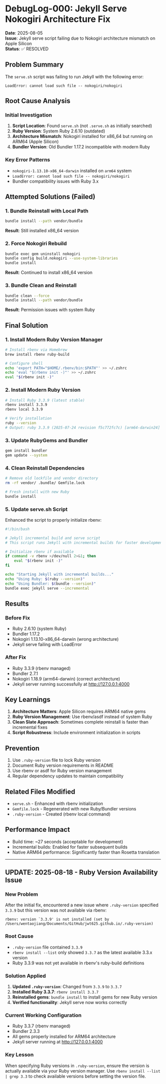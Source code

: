 # DebugLog-000: Jekyll Serve Nokogiri Architecture Fix

**Date**: 2025-08-05  
**Issue**: Jekyll serve script failing due to Nokogiri architecture mismatch on Apple Silicon  
**Status**: ✅ RESOLVED  

## Problem Summary

The `serve.sh` script was failing to run Jekyll with the following error:
```
LoadError: cannot load such file -- nokogiri/nokogiri
```

## Root Cause Analysis

### Initial Investigation
1. **Script Location**: Found `serve.sh` (not `.serve.sh` as initially searched)
2. **Ruby Version**: System Ruby 2.6.10 (outdated)
3. **Architecture Mismatch**: Nokogiri installed for x86_64 but running on ARM64 (Apple Silicon)
4. **Bundler Version**: Old Bundler 1.17.2 incompatible with modern Ruby

### Key Error Patterns
- `nokogiri-1.13.10-x86_64-darwin` installed on `arm64` system
- `LoadError: cannot load such file -- nokogiri/nokogiri`
- Bundler compatibility issues with Ruby 3.x

## Attempted Solutions (Failed)

### 1. Bundle Reinstall with Local Path
```bash
bundle install --path vendor/bundle
```
**Result**: Still installed x86_64 version

### 2. Force Nokogiri Rebuild
```bash
bundle exec gem uninstall nokogiri
bundle config build.nokogiri --use-system-libraries
bundle install
```
**Result**: Continued to install x86_64 version

### 3. Bundle Clean and Reinstall
```bash
bundle clean --force
bundle install --path vendor/bundle
```
**Result**: Permission issues with system Ruby

## Final Solution

### 1. Install Modern Ruby Version Manager
```bash
# Install rbenv via Homebrew
brew install rbenv ruby-build

# Configure shell
echo 'export PATH="$HOME/.rbenv/bin:$PATH"' >> ~/.zshrc
echo 'eval "$(rbenv init -)"' >> ~/.zshrc
eval "$(rbenv init -)"
```

### 2. Install Modern Ruby Version
```bash
# Install Ruby 3.3.9 (latest stable)
rbenv install 3.3.9
rbenv local 3.3.9

# Verify installation
ruby --version
# Output: ruby 3.3.9 (2025-07-24 revision f5c772fc7c) [arm64-darwin24]
```

### 3. Update RubyGems and Bundler
```bash
gem install bundler
gem update --system
```

### 4. Clean Reinstall Dependencies
```bash
# Remove old lockfile and vendor directory
rm -rf vendor/ .bundle/ Gemfile.lock

# Fresh install with new Ruby
bundle install
```

### 5. Update serve.sh Script
Enhanced the script to properly initialize rbenv:

```bash
#!/bin/bash

# Jekyll incremental build and serve script
# This script runs Jekyll with incremental builds for faster development

# Initialize rbenv if available
if command -v rbenv >/dev/null 2>&1; then
    eval "$(rbenv init -)"
fi

echo "Starting Jekyll with incremental builds..."
echo "Using Ruby: $(ruby --version)"
echo "Using Bundler: $(bundle --version)"
bundle exec jekyll serve --incremental
```

## Results

### Before Fix
- Ruby 2.6.10 (system Ruby)
- Bundler 1.17.2
- Nokogiri 1.13.10-x86_64-darwin (wrong architecture)
- Jekyll serve failing with LoadError

### After Fix
- Ruby 3.3.9 (rbenv managed)
- Bundler 2.7.1
- Nokogiri 1.18.9 (arm64-darwin) (correct architecture)
- Jekyll server running successfully at http://127.0.0.1:4000

## Key Learnings

1. **Architecture Matters**: Apple Silicon requires ARM64 native gems
2. **Ruby Version Management**: Use rbenv/asdf instead of system Ruby
3. **Clean Slate Approach**: Sometimes complete reinstall is faster than incremental fixes
4. **Script Robustness**: Include environment initialization in scripts

## Prevention

1. Use `.ruby-version` file to lock Ruby version
2. Document Ruby version requirements in README
3. Use rbenv or asdf for Ruby version management
4. Regular dependency updates to maintain compatibility

## Related Files Modified

- `serve.sh` - Enhanced with rbenv initialization
- `Gemfile.lock` - Regenerated with new Ruby/Bundler versions
- `.ruby-version` - Created (rbenv local command)

## Performance Impact

- Build time: ~27 seconds (acceptable for development)
- Incremental builds: Enabled for faster subsequent builds
- Native ARM64 performance: Significantly faster than Rosetta translation

---

## UPDATE: 2025-08-18 - Ruby Version Availability Issue

### New Problem
After the initial fix, encountered a new issue where `.ruby-version` specified `3.3.9` but this version was not available via rbenv:

```
rbenv: version `3.3.9' is not installed (set by /Users/wentaojiang/Documents/GitHub/jwt625.github.io/.ruby-version)
```

### Root Cause
- `.ruby-version` file contained `3.3.9`
- `rbenv install --list` only showed `3.3.7` as the latest available 3.3.x version
- Ruby 3.3.9 was not yet available in rbenv's ruby-build definitions

### Solution Applied
1. **Updated `.ruby-version`**: Changed from `3.3.9` to `3.3.7`
2. **Installed Ruby 3.3.7**: `rbenv install 3.3.7`
3. **Reinstalled gems**: `bundle install` to install gems for new Ruby version
4. **Verified functionality**: Jekyll serve now works correctly

### Current Working Configuration
- Ruby 3.3.7 (rbenv managed)
- Bundler 2.3.3
- All gems properly installed for ARM64 architecture
- Jekyll server running at http://127.0.0.1:4000

### Key Lesson
When specifying Ruby versions in `.ruby-version`, ensure the version is actually available via your Ruby version manager. Use `rbenv install --list | grep 3.3` to check available versions before setting the version file.
